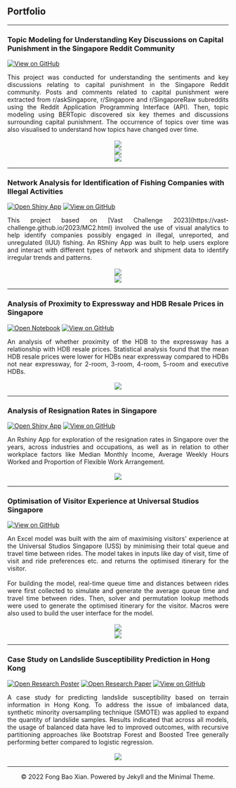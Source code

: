 ## Portfolio

---
### Topic Modeling for Understanding Key Discussions on Capital Punishment in the Singapore Reddit Community

[![View on GitHub](https://img.shields.io/badge/Github-View%20on%20Github-%23181717?logo=Github)](https://github.com/fongbx/vast-challenge-2023)

<div style="text-align: justify">
  This project was conducted for understanding the sentiments and key discussions relating to capital punishment in the Singapore Reddit community. Posts and comments related to capital punishment were extracted from r/askSingapore, r/Singapore and r/SingaporeRaw subreddits using the Reddit Application Programming Interface (API). Then, topic modeling using BERTopic discovered six key themes and discussions surrounding capital punishment. The occurrence of topics over time was also visualised to understand how topics have changed over time.
</div>
<br>
<center><img src="images/topic_1.JPG"/></center>
<center><img src="images/topic_2.JPG"/></center>
<center><img src="images/topics_over_time.JPG"/></center>

---
### Network Analysis for Identification of Fishing Companies with Illegal Activities

[![Open Shiny App](https://img.shields.io/badge/R-Open%20Shiny%20App-%23276DC3?logo=R)](https://oceanuswatch.shinyapps.io/shinyapp/)
[![View on GitHub](https://img.shields.io/badge/Github-View%20on%20Github-%23181717?logo=Github)](https://github.com/fongbx/vast-challenge-2023)

<div style="text-align: justify">
  This project based on [Vast Challenge 2023](https://vast-challenge.github.io/2023/MC2.html) involved the use of visual analytics to help identify companies possibly engaged in illegal, unreported, and unregulated (IUU) fishing. An RShiny App was built to help users explore and interact with different types of network and shipment data to identify irregular trends and patterns.
</div>
<br>
<center><img src="images/network_1.JPG"/></center>
<center><img src="images/network_2.JPG"/></center>

---
### Analysis of Proximity to Expressway and HDB Resale Prices in Singapore

[![Open Notebook](https://img.shields.io/badge/Python-Open%20Notebook-%233776AB?logo=Python)](html/hdb_resale_notebook.html)
[![View on GitHub](https://img.shields.io/badge/Github-View%20on%20Github-%23181717?logo=Github)](https://github.com/fongbx/hdb_resale)

<div style="text-align: justify">
  An analysis of whether proximity of the HDB to the expressway has a relationship with HDB resale prices. Statistical analysis found that the mean HDB resale prices were lower for HDBs near expressway compared to HDBs not near expressway, for 2-room, 3-room, 4-room, 5-room and executive HDBs.
</div>
<br>
<center><img src="images/hdb_resale.JPG"/></center>

---
### Analysis of Resignation Rates in Singapore

[![Open Shiny App](https://img.shields.io/badge/R-Open%20Shiny%20App-%23276DC3?logo=R)](https://fongbx.shinyapps.io/rshiny_app/)
[![View on GitHub](https://img.shields.io/badge/Github-View%20on%20Github-%23181717?logo=Github)](https://github.com/fongbx/resignation_rates)

<div style="text-align: justify">
  An Rshiny App for exploration of the resignation rates in Singapore over the years, across industries and occupations, as well as in relation to other workplace factors like Median Monthly Income, Average Weekly Hours Worked and Proportion of Flexible Work Arrangement.
</div>
<br>
<center><img src="images/Rshiny.JPG"/></center>

---
### Optimisation of Visitor Experience at Universal Studios Singapore

[![View on GitHub](https://img.shields.io/badge/Github-View%20on%20Github-%23181717?logo=Github)](https://github.com/fongbx/themepark_optimisation)

<div style="text-align: justify">
  An Excel model was built with the aim of maximising visitors' experience at the Universal Studios Singapore (USS) by minimising their total queue and travel time between rides. The model takes in inputs like day of visit, time of visit and ride preferences etc. and returns the optimised itinerary for the visitor.
<br><br>
  For building the model, real-time queue time and distances between rides were first collected to simulate and generate the average queue time and travel time between rides. Then, solver and permutation lookup methods were used to generate the optimised itinerary for the visitor. Macros were also used to build the user interface for the model.
</div>
<br>
<center><img src="images/themepark_input.JPG"/></center>
<center><img src="images/themepark_schedule.JPG"/></center>

---
### Case Study on Landslide Susceptibility Prediction in Hong Kong

[![Open Research Poster](https://img.shields.io/badge/PDF-Open_Research_Poster-blue?logo=adobe-acrobat-reader&logoColor=white)](pdf/landslide_poster.pdf)
[![Open Research Paper](https://img.shields.io/badge/PDF-Open_Research_Paper-blue?logo=adobe-acrobat-reader&logoColor=white)](pdf/landslide_research_paper.pdf)
[![View on GitHub](https://img.shields.io/badge/Github-View%20on%20Github-%23181717?logo=Github)](https://github.com/fongbx/landslide_prediction)

<div style="text-align: justify">
  A case study for predicting landslide susceptibility based on terrain information in Hong Kong. To address the issue of imbalanced data, synthetic minority oversampling technique (SMOTE) was applied to expand the quantity of landslide samples. Results indicated that across all models, the usage of balanced data have led to improved outcomes, with recursive partitioning approaches like Bootstrap Forest and Boosted Tree generally performing better compared to logistic regression.
</div>
<br>
<center><img src="images/landslide_poster.jpg"/></center>

---
<center>© 2022 Fong Bao Xian. Powered by Jekyll and the Minimal Theme.</center>

